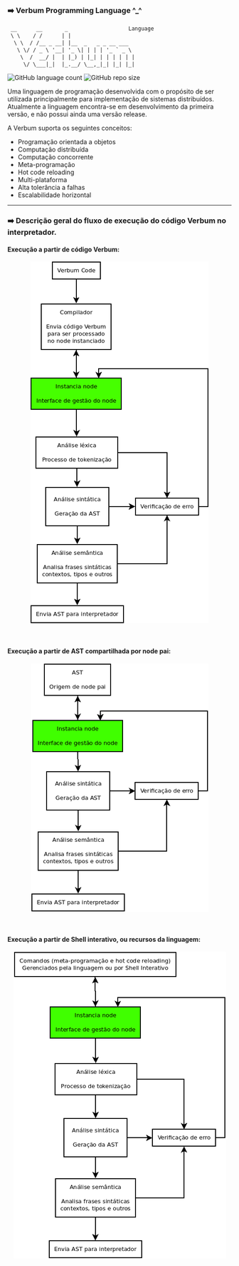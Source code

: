 ### :arrow_right: Verbum Programming Language ^_^

```
 __      __       _                   Language
 \ \    / /      | |                    
  \ \  / /__ _ __| |__  _   _ _ __ ___  
   \ \/ / _ \ '__| '_ \| | | | '_ ` _ \ 
    \  /  __/ |  | |_) | |_| | | | | | |
     \/ \___|_|  |_.__/ \__,_|_| |_| |_|
```

![GitHub language count](https://img.shields.io/github/languages/count/melchisedech333/verbum-language?style=for-the-badge)
![GitHub repo size](https://img.shields.io/github/repo-size/melchisedech333/verbum-language?style=for-the-badge)

Uma linguagem de programação desenvolvida com o propósito de ser utilizada principalmente para implementação de sistemas distribuídos.
Atualmente a linguagem encontra-se em desenvolvimento da primeira versão, e não possui ainda uma versão release.

A Verbum suporta os seguintes conceitos:

- Programação orientada a objetos
- Computação distribuída
- Computação concorrente
- Meta-programação
- Hot code reloading
- Multi-plataforma
- Alta tolerância a falhas
- Escalabilidade horizontal

---

### :arrow_right: Descrição geral do fluxo de execução do código Verbum no interpretador.

#### Execução a partir de código Verbum:
<p align="center">
    <img src="extras/images/fluxo-1.png" />
</p>

<br>

#### Execução a partir de AST compartilhada por node pai:
<p align="center">
    <img src="extras/images/fluxo-2.png" />
</p>

<br>

#### Execução a partir de Shell interativo, ou recursos da linguagem:
<p align="center">
    <img src="extras/images/fluxo-3.png" />
</p>


